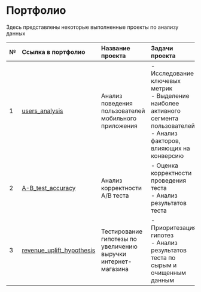 # Портфолио

Здесь представлены некоторые выполненные проекты по анализу данных

|№|Ссылка в портфолио|Название проекта|Задачи проекта|Стек|
|:---|:---|:---|:---|:---|
|1 |[users_analysis](https://github.com/mrmrzpn/portfolio/tree/main/users_analysis)|Анализ поведения пользователей мобильного приложения|- Исследование ключевых метрик <br/> - Выделение наиболее активного сегмента пользователей <br/> - Анализ факторов, влияющих на конверсию|Python, Pandas, Matplotlib, Seaborn, Plotly, Numpy, Statsmodels, A/B test|
|2 |[A-B_test_accuracy](https://github.com/mrmrzpn/portfolio/tree/main/A-B_test_accuracy)|Анализ корректности А/В теста|- Оценка корректности проведения теста <br/> - Анализ результатов теста|Python, Pandas, Plotly, Numpy, Statsmodels, Scipy, A/B test|
|3 |[revenue_uplift_hypothesis](https://github.com/mrmrzpn/portfolio/tree/main/revenue_uplift_hypothesis)|Тестирование гипотезы по увеличению выручки интернет-магазина|- Приоритезация гипотез <br/> - Анализ результатов теста по сырым и очищенным данным|Python, Pandas, Matplotlib, Numpy, Scipy, A/B test, ICE, RICE|
